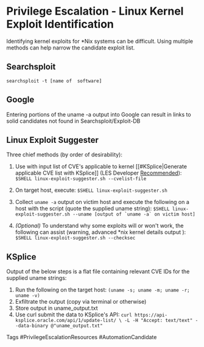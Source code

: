 # Privilege Escalation - Linux Kernel Exploit Identification

Identifying kernel exploits for \*Nix systems can be difficult. Using multiple methods can help narrow the candidate exploit list.


## Searchsploit
```
searchsploit -t [name of  software]
```

## Google 
Entering portions of the uname -a output into Google can result in links to solid candidates not found in Searchsploit/Exploit-DB

## Linux Exploit Suggester
Three chief methods (by order of desirability):
1) Use with input list of CVE's applicable to kernel [[#KSplice|Generate applicable CVE list with KSplice]] (LES Developer [Recommended](https://mzet-.github.io/2019/05/10/les-paper.html)):
 ```$SHELL linux-exploit-suggester.sh --cvelist-file```
2)  On target host, execute:
```$SHELL linux-exploit-suggester.sh```
3)  Collect ```uname -a``` output on victim host and execute the following on a host with the script (quote the supplied uname string):
```$SHELL linux-exploit-suggester.sh --uname [output of `uname -a` on victim host]```

4) *(Optional)* To understand why some exploits will or won't work, the following can assist (warning, advanced \*nix kernel details output ):
```$SHELL linux-exploit-suggester.sh --checksec```

## KSplice
Output of the below steps is a flat file containing relevant CVE IDs for the supplied uname strings: 
1) Run the following on the target host:
```(uname -s; uname -m; uname -r; uname -v)```
 2) Exfiltrate the output (copy via terminal or otherwise)
3) Store output in uname_output.txt
4) Use curl submit the data to KSplice's API: 
```curl https://api-ksplice.oracle.com/api/1/update-list/ \ -L -H "Accept: text/text" --data-binary @"uname_output.txt"```



Tags
#PrivilegeEscalationResources #AutomationCandidate